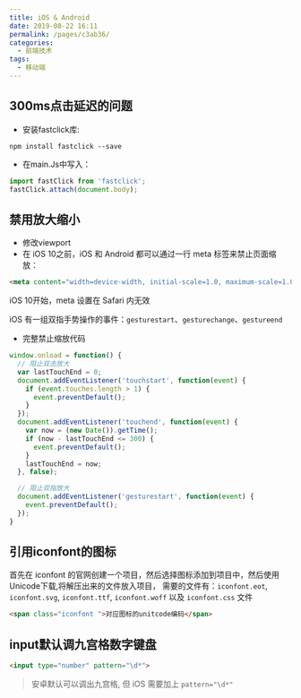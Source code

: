```yaml
---
title: iOS & Android
date: 2019-08-22 16:11
permalink: /pages/c3ab36/
categories:
  - 前端技术
tags:
  - 移动端
---
```


## 300ms点击延迟的问题

- 安装fastclick库:

```shell
npm install fastclick --save
```

- 在main.Js中写入：

```js
import fastClick from 'fastclick';
fastClick.attach(document.body);
```

## 禁用放大缩小

- 修改viewport
- 在 iOS 10之前，iOS 和 Android 都可以通过一行 meta 标签来禁止页面缩放：

```html
<meta content="width=device-width, initial-scale=1.0, maximum-scale=1.0, user-scalable=0;" name="viewport" />
```

iOS 10开始，meta 设置在 Safari 内无效

iOS 有一组双指手势操作的事件：`gesturestart`、`gesturechange`、`gestureend`

- 完整禁止缩放代码

```js
window.onload = function() {
  // 阻止双击放大
  var lastTouchEnd = 0;
  document.addEventListener('touchstart', function(event) {
    if (event.touches.length > 1) {
      event.preventDefault();
    }
  });
  document.addEventListener('touchend', function(event) {
    var now = (new Date()).getTime();
    if (now - lastTouchEnd <= 300) {
      event.preventDefault();
    }
    lastTouchEnd = now;
  }, false);

  // 阻止双指放大
  document.addEventListener('gesturestart', function(event) {
    event.preventDefault();
  });
}
```

## 引用iconfont的图标

首先在 iconfont 的官网创建一个项目，然后选择图标添加到项目中，然后使用Unicode下载,将解压出来的文件放入项目，
需要的文件有：`iconfont.eot`, `iconfont.svg`, `iconfont.ttf`, `iconfont.woff` 以及 `iconfont.css` 文件

```html
<span class="iconfont ">对应图标的unitcode编码</span>
```

## input默认调九宫格数字键盘

```html
<input type="number" pattern="\d*">
```

> 安卓默认可以调出九宫格, 但 iOS 需要加上 `pattern="\d*"`
